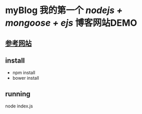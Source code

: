 # myBlog 我的第一个 *nodejs + mongoose + ejs* 博客网站DEMO
## [参考网站](https://www.gitbook.com/book/maninboat/n-blog/details)

## install

* npm install
* bower install 

## running

node index.js